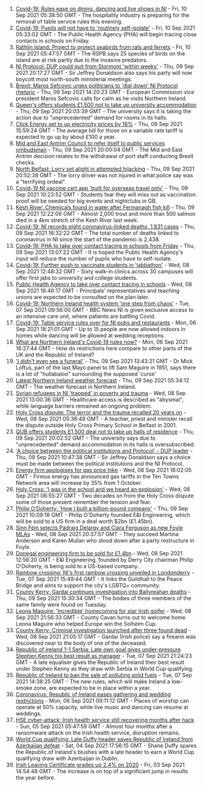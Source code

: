 1. [Covid-19: Rules ease on dining, dancing and live shows in NI](https://www.bbc.co.uk/news/uk-northern-ireland-58506538?at_medium=RSS&at_campaign=KARANGA) - Fri, 10 Sep 2021 05:38:50 GMT - The hospitality industry is preparing for the removal of table service rules this evening.
2. [Covid-19: Pupils will not have to 'routinely self-isolate'](https://www.bbc.co.uk/news/uk-northern-ireland-58507030?at_medium=RSS&at_campaign=KARANGA) - Fri, 10 Sep 2021 05:33:02 GMT - The Public Health Agency (PHA) will begin tracing close contacts in schools on Friday.
3. [Rathlin Island: Project to protect seabirds from rats and ferrets](https://www.bbc.co.uk/news/uk-northern-ireland-58502022?at_medium=RSS&at_campaign=KARANGA) - Fri, 10 Sep 2021 05:47:57 GMT - The RSPB says 25 species of birds on the island are at risk partly due to the invasive predators.
4. [NI Protocol: DUP could quit from Stormont 'within weeks'](https://www.bbc.co.uk/news/uk-northern-ireland-58494209?at_medium=RSS&at_campaign=KARANGA) - Thu, 09 Sep 2021 20:17:27 GMT - Sir Jeffrey Donaldson also says his party will now boycott most north-south ministerial meetings.
5. [Brexit: Maros Sefcovic urges politicians to 'dial down' NI Protocol rhetoric](https://www.bbc.co.uk/news/uk-northern-ireland-58493841?at_medium=RSS&at_campaign=KARANGA) - Thu, 09 Sep 2021 14:20:23 GMT - European Commission vice president Maros Sefcovic calls for calm as he visits Northern Ireland.
6. [Queen's offers students £1,500 not to take up university accommodation](https://www.bbc.co.uk/news/uk-northern-ireland-58494206?at_medium=RSS&at_campaign=KARANGA) - Thu, 09 Sep 2021 20:03:39 GMT - The university says it is taking the action due to "unprecedented" demand for rooms in its halls.
7. [Click Energy set to up electricity prices by 16%](https://www.bbc.co.uk/news/uk-northern-ireland-58505592?at_medium=RSS&at_campaign=KARANGA) - Thu, 09 Sep 2021 15:59:24 GMT - The average bill for those on a variable rate tariff is expected to go up by about £100 a year.
8. [Mid and East Antrim Council to refer itself to public services ombudsman](https://www.bbc.co.uk/news/uk-northern-ireland-58509237?at_medium=RSS&at_campaign=KARANGA) - Thu, 09 Sep 2021 20:00:04 GMT - The Mid and East Antrim decision relates to the withdrawal of port staff conducting Brexit checks.
9. [North Belfast: Lorry set alight in attempted hijacking](https://www.bbc.co.uk/news/uk-northern-ireland-58507035?at_medium=RSS&at_campaign=KARANGA) - Thu, 09 Sep 2021 20:52:38 GMT - The lorry driver was not injured in what police say was a "terrifying ordeal".
10. [Covid-19 NI vaccine cert app 'built for overseas travel only'](https://www.bbc.co.uk/news/uk-northern-ireland-58499375?at_medium=RSS&at_campaign=KARANGA) - Thu, 09 Sep 2021 10:23:52 GMT - Students fear they will miss out as vaccination proof will be needed for big events and nightclubs in GB.
11. [Kesh River: Chemicals found in water after Fermanagh fish kill](https://www.bbc.co.uk/news/uk-northern-ireland-58503903?at_medium=RSS&at_campaign=KARANGA) - Thu, 09 Sep 2021 12:22:06 GMT - Almost 2,000 trout and more than 500 salmon died in a 4km stretch of the Kesh River last week.
12. [Covid-19: NI records eight coronavirus-linked deaths, 1,831 cases](https://www.bbc.co.uk/news/uk-northern-ireland-58505335?at_medium=RSS&at_campaign=KARANGA) - Thu, 09 Sep 2021 16:32:22 GMT - The total number of deaths linked to coronavirus in NI since the start of the pandemic is 2,438.
13. [Covid-19: PHA to take over contact tracing in schools from Friday](https://www.bbc.co.uk/news/uk-northern-ireland-58503905?at_medium=RSS&at_campaign=KARANGA) - Thu, 09 Sep 2021 13:07:22 GMT - It is hoped the Public Health Agency's input will reduce the number of pupils who have to self-isolate.
14. [Covid-19: Further push to vaccinate students in 'jabbathon'](https://www.bbc.co.uk/news/uk-northern-ireland-58490679?at_medium=RSS&at_campaign=KARANGA) - Wed, 08 Sep 2021 12:48:32 GMT - Sixty walk-in clinics across 30 campuses will offer first jabs to university and college students.
15. [Public Health Agency to take over contact tracing in schools](https://www.bbc.co.uk/news/uk-northern-ireland-58464304?at_medium=RSS&at_campaign=KARANGA) - Wed, 08 Sep 2021 16:46:17 GMT - Principals' representatives and teaching unions are expected to be consulted on the plan later.
16. [Covid-19: Northern Ireland health system 'one step from chaos'](https://www.bbc.co.uk/news/uk-northern-ireland-58465147?at_medium=RSS&at_campaign=KARANGA) - Tue, 07 Sep 2021 09:56:00 GMT - BBC News NI is given exclusive access to an intensive care unit, where patients are battling Covid.
17. [Covid-19: Table service rules over for NI pubs and restaurants](https://www.bbc.co.uk/news/uk-northern-ireland-58458086?at_medium=RSS&at_campaign=KARANGA) - Mon, 06 Sep 2021 18:21:01 GMT - Up to 15 people are now allowed indoors in homes while dancing will be allowed at wedding receptions.
18. [What are Northern Ireland's Covid-19 rules now?](https://www.bbc.co.uk/news/uk-northern-ireland-58175159?at_medium=RSS&at_campaign=KARANGA) - Mon, 06 Sep 2021 18:27:44 GMT - How do restrictions here compare to other parts of the UK and the Republic of Ireland?
19. ['I didn't even see a funeral'](https://www.bbc.co.uk/sport/av/gaelic-games/58505364?at_medium=RSS&at_campaign=KARANGA) - Thu, 09 Sep 2021 13:43:21 GMT - Dr Mick Loftus, part of the last Mayo panel to lift Sam Maguire in 1951, says there is a lot of "hullabaloo" surrounding the supposed 'curse'
20. [Latest Northern Ireland weather forecast](https://www.bbc.co.uk/news/uk-northern-ireland-26018439?at_medium=RSS&at_campaign=KARANGA) - Thu, 09 Sep 2021 05:34:12 GMT - The weather forecast in Northern Ireland.
21. [Syrian refugees in NI 'trapped' in poverty and trauma](https://www.bbc.co.uk/news/uk-northern-ireland-58486567?at_medium=RSS&at_campaign=KARANGA) - Wed, 08 Sep 2021 13:00:36 GMT - Healthcare access is described as "abysmal", while language barriers remained an ongoing problem.
22. [Holy Cross dispute: The terror and the trauma recalled 20 years on](https://www.bbc.co.uk/news/uk-northern-ireland-58465148?at_medium=RSS&at_campaign=KARANGA) - Wed, 08 Sep 2021 05:36:49 GMT - A teacher, priest and minister recall the dispute outside Holy Cross Primary School in Belfast in 2001.
23. [QUB offers students £1,500 deal not to take up halls of residence](https://www.bbc.co.uk/news/uk-northern-ireland-58509487?at_medium=RSS&at_campaign=KARANGA) - Thu, 09 Sep 2021 20:02:52 GMT - The university says due to "unprecedented" demand accommodation in its halls is oversubscribed.
24. ['A choice between the political institutions and Protocol' - DUP leader](https://www.bbc.co.uk/news/uk-northern-ireland-58502860?at_medium=RSS&at_campaign=KARANGA) - Thu, 09 Sep 2021 10:47:38 GMT - Sir Jeffrey Donaldson says a choice must be made between the political institutions and the NI Protocol.
25. [Energy firm apologises for gas price hike](https://www.bbc.co.uk/news/58494466?at_medium=RSS&at_campaign=KARANGA) - Wed, 08 Sep 2021 18:02:05 GMT - Firmus energy has announced gas tariffs in the Ten Towns Network area will increase by 35% from 1 October.
26. [Holy Cross: 'I was in the school and we heard an explosion'](https://www.bbc.co.uk/news/58478882?at_medium=RSS&at_campaign=KARANGA) - Wed, 08 Sep 2021 06:55:27 GMT - Two decades on from the Holy Cross dispute some of those present remember the tension and fear.
27. [Philip O’Doherty: 'How I built a billion-pound company'](https://www.bbc.co.uk/news/uk-northern-ireland-foyle-west-58498232?at_medium=RSS&at_campaign=KARANGA) - Thu, 09 Sep 2021 10:09:18 GMT - Philip O'Doherty founded E&I Engineering, which will be sold to a US firm in a deal worth $2bn (£1.45bn).
28. [Sinn Féin selects Pádraig Delargy and Ciara Ferguson as new Foyle MLAs](https://www.bbc.co.uk/news/uk-northern-ireland-foyle-west-58495303?at_medium=RSS&at_campaign=KARANGA) - Wed, 08 Sep 2021 20:37:57 GMT - They succeed Martina Anderson and Karen Mullan who stood down after a party restructure in Foyle.
29. [Donegal engineering firm to be sold for £1.4bn](https://www.bbc.co.uk/news/uk-northern-ireland-58488998?at_medium=RSS&at_campaign=KARANGA) - Wed, 08 Sep 2021 12:56:20 GMT - E&I Engineering, founded by Derry City chairman Philip O'Doherty, is being sold to a US-based company.
30. [Rainbow crossing: NI's first rainbow crossing unveiled in Londonderry](https://www.bbc.co.uk/news/uk-northern-ireland-foyle-west-58480610?at_medium=RSS&at_campaign=KARANGA) - Tue, 07 Sep 2021 15:49:44 GMT - It links the Guildhall to the Peace Bridge and aims to support the city's LGBTQ+ community.
31. [County Kerry: Gardaí continues investigation into Ballyreahan deaths](https://www.bbc.co.uk/news/world-europe-58505595?at_medium=RSS&at_campaign=KARANGA) - Thu, 09 Sep 2021 15:30:34 GMT - The bodies of three members of the same family were found on Tuesday.
32. [Leona Maguire: 'Incredible' homecoming for star Irish golfer](https://www.bbc.co.uk/news/world-europe-58492675?at_medium=RSS&at_campaign=KARANGA) - Wed, 08 Sep 2021 21:56:33 GMT - County Cavan turns out to welcome home Leona Maguire who helped Europe win the Solheim Cup.
33. [County Kerry: Criminal investigation launched after three found dead](https://www.bbc.co.uk/news/world-europe-58483201?at_medium=RSS&at_campaign=KARANGA) - Wed, 08 Sep 2021 21:05:17 GMT - Gardaí (Irish police) say a firearm was discovered near to the body of one of the deceased.
34. [Republic of Ireland 1-1 Serbia: Late own goal gives under-pressure Stephen Kenny his best result as manager](https://www.bbc.co.uk/sport/football/58461073?at_medium=RSS&at_campaign=KARANGA) - Tue, 07 Sep 2021 21:24:23 GMT - A late equaliser gives the Republic of Ireland their best result under Stephen Kenny as they draw with Serbia in World Cup qualifying.
35. [Republic of Ireland to ban the sale of polluting solid fuels](https://www.bbc.co.uk/news/world-europe-58478718?at_medium=RSS&at_campaign=KARANGA) - Tue, 07 Sep 2021 14:38:25 GMT - The new rules, which will make Ireland a low-smoke zone, are expected to be in place within a year.
36. [Coronavirus: Republic of Ireland eases gathering and wedding restrictions](https://www.bbc.co.uk/news/world-europe-58460563?at_medium=RSS&at_campaign=KARANGA) - Mon, 06 Sep 2021 09:11:12 GMT - Places of worship can operate at 50% capacity, while live music and dancing can resume at weddings.
37. [HSE cyber-attack: Irish health service still recovering months after hack](https://www.bbc.co.uk/news/world-europe-58413448?at_medium=RSS&at_campaign=KARANGA) - Sun, 05 Sep 2021 05:47:59 GMT - Almost four months after a ransomware attack on the Irish health service, disruption remains.
38. [World Cup qualifying: Late Duffy header saves Republic of Ireland from Azerbaijan defeat](https://www.bbc.co.uk/sport/football/58434755?at_medium=RSS&at_campaign=KARANGA) - Sat, 04 Sep 2021 17:56:15 GMT - Shane Duffy spares the Republic of Ireland's blushes with a late header to earn a World Cup qualifying draw with Azerbaijan in Dublin.
39. [Irish Leaving Certificate grades up 2.4% on 2020](https://www.bbc.co.uk/news/world-europe-58439517?at_medium=RSS&at_campaign=KARANGA) - Fri, 03 Sep 2021 14:54:48 GMT - The increase is on top of a significant jump in results the year before.

